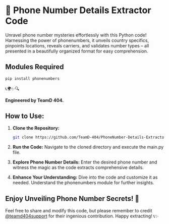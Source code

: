 # 🌟 Phone Number Details Extractor Code

Unravel phone number mysteries effortlessly with this Python code! Harnessing the power of phonenumbers, it unveils country specifics, pinpoints locations, reveals carriers, and validates number types – all presented in a beautifully organized format for easy comprehension.

## Modules Required

```bash
pip install phonenumbers
```

📞🌍✨🔍

**Engineered by TeamD 404.**

## How to Use:

1. **Clone the Repository:**
   ```bash
   git clone https://github.com/TeamD-404/PhoneNumber-Details-Extractor.git
   ```

2. **Run the Code:**
   Navigate to the cloned directory and execute the main.py file.

3. **Explore Phone Number Details:**
   Enter the desired phone number and witness the magic as the code extracts comprehensive details.

4. **Enhance Your Understanding:**
   Dive into the code and customize it as needed. Understand the phonenumbers module for further insights.

## Enjoy Unveiling Phone Number Secrets! 🌟

Feel free to share and modify this code, but please remember to credit [@teamd404support](https://t.me/TeamD404Support) for their ingenious contribution. Happy extracting! 📞✨
